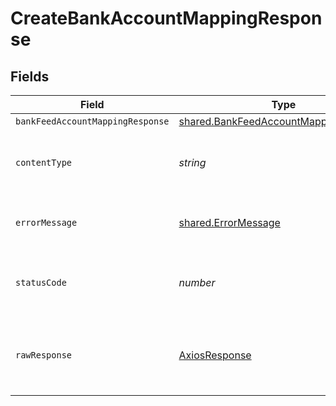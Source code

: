 # CreateBankAccountMappingResponse


## Fields

| Field                                                                                                 | Type                                                                                                  | Required                                                                                              | Description                                                                                           |
| ----------------------------------------------------------------------------------------------------- | ----------------------------------------------------------------------------------------------------- | ----------------------------------------------------------------------------------------------------- | ----------------------------------------------------------------------------------------------------- |
| `bankFeedAccountMappingResponse`                                                                      | [shared.BankFeedAccountMappingResponse](../../../sdk/models/shared/bankfeedaccountmappingresponse.md) | :heavy_minus_sign:                                                                                    | Success                                                                                               |
| `contentType`                                                                                         | *string*                                                                                              | :heavy_check_mark:                                                                                    | HTTP response content type for this operation                                                         |
| `errorMessage`                                                                                        | [shared.ErrorMessage](../../../sdk/models/shared/errormessage.md)                                     | :heavy_minus_sign:                                                                                    | The request made is not valid.                                                                        |
| `statusCode`                                                                                          | *number*                                                                                              | :heavy_check_mark:                                                                                    | HTTP response status code for this operation                                                          |
| `rawResponse`                                                                                         | [AxiosResponse](https://axios-http.com/docs/res_schema)                                               | :heavy_minus_sign:                                                                                    | Raw HTTP response; suitable for custom response parsing                                               |